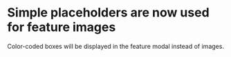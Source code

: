 # Simple placeholders are now used for feature images

Color-coded boxes will be displayed in the feature modal instead of images.
